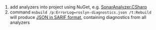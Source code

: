 1. add analyzers into project using NuGet, e.g. [SonarAnalyzer.CSharp](https://www.nuget.org/packages/SonarAnalyzer.CSharp)
2. command `msbuild /p:ErrorLog=roslyn-diagnostics.json /t:Rebuild`
will produce [JSON in SARIF format](https://github.com/dotnet/roslyn/blob/master/docs/compilers/Error%20Log%20Format.md),
containing diagnostics from all analyzers
